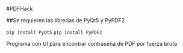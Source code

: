 #PDFHack

##Se requieren las librerías de PyQt5 y PyPDF2

<code>pip install PyQt5</code>
<code>pip install PyPDF2</code>

Programa con UI para encontrar contraseña de PDF por fuerza bruta